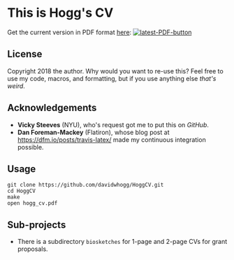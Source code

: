 # This is Hogg's CV

Get the current version in PDF format <a href="https://github.com/davidwhogg/HoggCV/blob/master-pdf/hogg_cv.pdf">here</a>: <a href="https://github.com/davidwhogg/HoggCV/blob/master-pdf/hogg_cv.pdf"><img src="https://img.shields.io/badge/PDF-latest-orange.svg?style=flat" alt="latest-PDF-button"></a>

## License
Copyright 2018 the author. Why would you want to re-use this? Feel free to use my code, macros, and formatting, but if you use anything else *that's weird*.

## Acknowledgements
- **Vicky Steeves** (NYU), who's request got me to put this on *GitHub*.
- **Dan Foreman-Mackey** (Flatiron), whose blog post at https://dfm.io/posts/travis-latex/ made my continuous integration possible.

## Usage
```
git clone https://github.com/davidwhogg/HoggCV.git
cd HoggCV
make
open hogg_cv.pdf
```   

## Sub-projects
- There is a subdirectory `biosketches` for 1-page and 2-page CVs for grant proposals.
